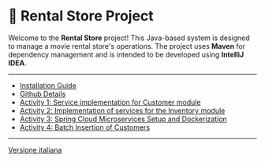 # 🎥 Rental Store Project

Welcome to the **Rental Store** project! This Java-based system is designed to manage a movie rental store's operations.
The project uses **Maven** for dependency management and is intended to be developed using **IntelliJ IDEA**.

---

- [Installation Guide](docs/en/installation.md)
- [Github Details](docs/en/github.md)
- [Activity 1: Service implementation for Customer module](docs/en/task-01.md)
- [Activity 2: Implementation of services for the Inventory module](docs/en/task-02.md)
- [Activity 3: Spring Cloud Microservices Setup and Dockerization](docs/en/task-03.md)
- [Activity 4: Batch Insertion of Customers](docs/en/task-04.md)

---

[Versione italiana](README.md)
